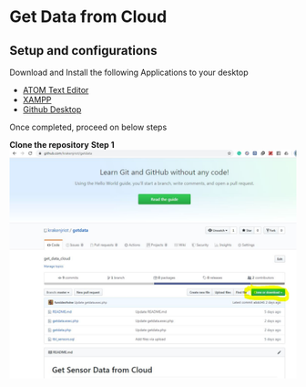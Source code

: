 # Get Data from Cloud

## Setup and configurations

Download and Install the following Applications to your desktop
* <a href="https://atom.io/">ATOM Text Editor</a>
* <a href="https://www.apachefriends.org/index.html">XAMPP</a>
* <a href="https://desktop.github.com/">Github Desktop</a>

Once completed, proceed on below steps 

**Clone the repository**
**Step 1**<img src="https://github.com/krakenjriot/images/blob/master/7.JPG" width=800 />


